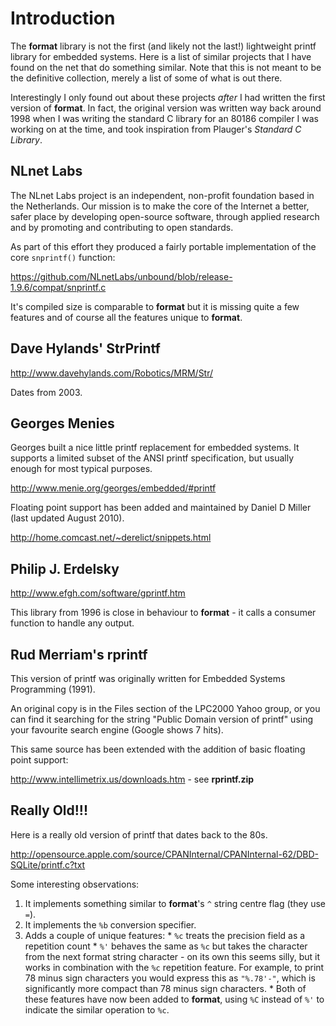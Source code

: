 # Introduction #

The **format** library is not the first (and likely not the last!) lightweight printf library for embedded systems.  Here is a list of similar projects that I have found on the net that do something similar.  Note that this is not meant to be the definitive collection, merely a list of some of what is out there.

Interestingly I only found out about these projects _after_ I had written the first version of **format**.  In fact, the original version was written way back around 1998 when I was writing the standard C library for an 80186 compiler I was working on at the time, and took inspiration from Plauger's _Standard C Library_.

## NLnet Labs ##

The NLnet Labs project is an independent, non-profit foundation based in the Netherlands. Our mission is to make the core of the Internet a better, safer place by developing open-source software, through applied research and by promoting and contributing to open standards.

As part of this effort they produced a fairly portable implementation of the core `snprintf()` function:

https://github.com/NLnetLabs/unbound/blob/release-1.9.6/compat/snprintf.c

It's compiled size is comparable to **format** but it is missing quite a few features and of course all the features unique to **format**.

## Dave Hylands' StrPrintf ##

http://www.davehylands.com/Robotics/MRM/Str/

Dates from 2003.

## Georges Menies ##

Georges built a nice little printf replacement for embedded systems.  It supports a limited subset of the ANSI printf specification, but usually enough for most typical purposes.

http://www.menie.org/georges/embedded/#printf

Floating point support has been added and maintained by Daniel D Miller (last updated August 2010).

http://home.comcast.net/~derelict/snippets.html

## Philip J. Erdelsky ##

http://www.efgh.com/software/gprintf.htm

This library from 1996 is close in behaviour to **format** - it calls a consumer function to handle any output.

## Rud Merriam's rprintf ##

This version of printf was originally written for Embedded Systems Programming (1991).

An original copy is in the Files section of the LPC2000 Yahoo group, or you can find it searching for the string "Public Domain version of printf" using your favourite search engine (Google shows 7 hits).

This same source has been extended with the addition of basic floating point support:

http://www.intellimetrix.us/downloads.htm - see **rprintf.zip**

## Really Old!!! ##

Here is a really old version of printf that dates back to the 80s.

http://opensource.apple.com/source/CPANInternal/CPANInternal-62/DBD-SQLite/printf.c?txt

Some interesting observations:
  1. It implements something similar to **format**'s `^` string centre flag (they use `=`).
  1. It implements the `%b` conversion specifier.
  1. Adds a couple of unique features:
    * `%c` treats the precision field as a repetition count
    * `%'` behaves the same as `%c` but takes the character from the next format string character - on its own this seems silly, but it works in combination with the `%c` repetition feature.  For example, to print 78 minus sign characters you would express this as `"%.78'-"`, which is significantly more compact than 78 minus sign characters.
    * Both of these features have now been added to **format**, using `%C` instead of `%'` to indicate the similar operation to `%c`.
